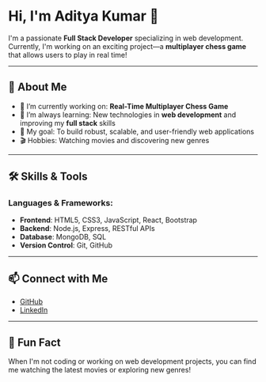 # Hi, I'm Aditya Kumar 👋

I'm a passionate **Full Stack Developer** specializing in web development. Currently, I'm working on an exciting project—a **multiplayer chess game** that allows users to play in real time!

---

## 🚀 About Me

- 🔭 I’m currently working on: **Real-Time Multiplayer Chess Game**
- 🌱 I’m always learning: New technologies in **web development** and improving my **full stack** skills
- 🎯 My goal: To build robust, scalable, and user-friendly web applications
- 🎬 Hobbies: Watching movies and discovering new genres

---

## 🛠️ Skills & Tools

### Languages & Frameworks:
- **Frontend**: HTML5, CSS3, JavaScript, React, Bootstrap
- **Backend**: Node.js, Express, RESTful APIs
- **Database**: MongoDB, SQL
- **Version Control**: Git, GitHub

---

## 📫 Connect with Me

- [GitHub](https://github.com/adityakumar841208)
- [LinkedIn](https://linkedin.com/in/adityakumar246)

---

## 🌟 Fun Fact
When I'm not coding or working on web development projects, you can find me watching the latest movies or exploring new genres!

